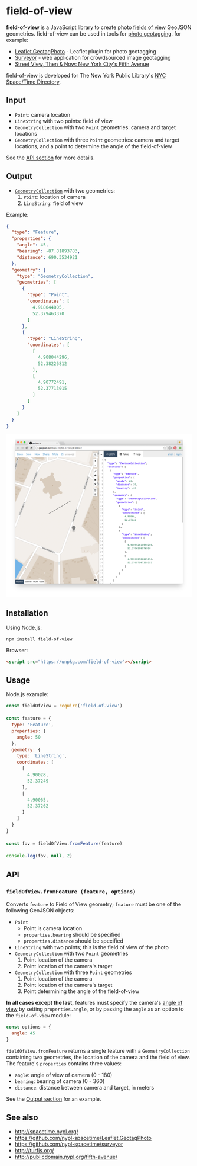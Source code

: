 # field-of-view

__field-of-view__ is a JavaScript library to create photo [fields of view](https://en.wikipedia.org/wiki/Field_of_view) GeoJSON geometries. field-of-view can be used in tools for [photo geotagging](https://en.wikipedia.org/wiki/Geotagging), for example:

- [Leaflet.GeotagPhoto](https://github.com/nypl-spacetime/Leaflet.GeotagPhoto) - Leaflet plugin for photo geotagging
- [Surveyor](https://github.com/nypl-spacetime/surveyor) - web application for crowdsourced image geotagging
- [Street View, Then & Now: New York City's Fifth Avenue](http://publicdomain.nypl.org/fifth-avenue/)


field-of-view is developed for The New York Public Library's [NYC Space/Time Directory](http://spacetime.nypl.org/).

## Input

- `Point`: camera location
- `LineString` with two points: field of view
- `GeometryCollection` with two `Point` geometries: camera and target locations
- `GeometryCollection` with three `Point` geometries: camera and target locations, and a point to determine the angle of the field-of-view

See the [API section](#api) for more details.

## Output

- [`GeometryCollection`](http://geojson.org/geojson-spec.html#geometry-collection) with two geometries:
  1. `Point`: location of camera
  2. `LineString`: field of view

Example:

```json
{
  "type": "Feature",
  "properties": {
    "angle": 45,
    "bearing": -87.81893783,
    "distance": 690.3534921
  },
  "geometry": {
    "type": "GeometryCollection",
    "geometries": [
      {
        "type": "Point",
        "coordinates": [
          4.918044805,
          52.379463370
        ]
      },
      {
        "type": "LineString",
        "coordinates": [
          [
            4.908044296,
            52.38226812
          ],
          [
            4.90772491,
            52.37713015
          ]
        ]
      }
    ]
  }
}
```

![](field-of-view.png)


## Installation

Using Node.js:

    npm install field-of-view

Browser:

```html
<script src="https://unpkg.com/field-of-view"></script>
```

## Usage

Node.js example:

```js
const fieldOfView = require('field-of-view')

const feature = {
  type: 'Feature',
  properties: {
    angle: 50
  },
  geometry: {
    type: 'LineString',
    coordinates: [
      [
        4.90028,
        52.37249
      ],
      [
        4.90065,
        52.37262
      ]
    ]
  }
}

const fov = fieldOfView.fromFeature(feature)

console.log(fov, null, 2)
```

## API

### `fieldOfView.fromFeature (feature, options)`

Converts `feature` to Field of View geometry; `feature` must be one of the following GeoJSON objects:

- `Point`
  - Point is camera location
  - `properties.bearing` should be specified
  - `properties.distance` should be specified
- `LineString` with two points; this is the field of view of the photo
- `GeometryCollection` with two `Point` geometries
  1. Point location of the camera
  2. Point location of the camera's target
- `GeometryCollection` with three `Point` geometries
  1. Point location of the camera
  2. Point location of the camera's target
  3. Point determining the angle of the field-of-view

__In all cases except the last__, features must specify the camera's [angle of view](https://en.wikipedia.org/wiki/Angle_of_view) by setting `properties.angle`, or by passing the `angle` as an option to the `field-of-view` module:

```js
const options = {
  angle: 45
}
```

`fieldOfView.fromFeature` returns a single feature with a `GeometryCollection` containing two geometries, the location of the camera and the field of view. The feature's `properties` contains three values:

  - `angle`: angle of view of camera (0 - 180)
  - `bearing`: bearing of camera (0 - 360)
  - `distance`: distance between camera and target, in meters

See the [Output section](#output) for an example.

## See also

- http://spacetime.nypl.org/
- https://github.com/nypl-spacetime/Leaflet.GeotagPhoto
- https://github.com/nypl-spacetime/surveyor
- http://turfjs.org/
- http://publicdomain.nypl.org/fifth-avenue/
